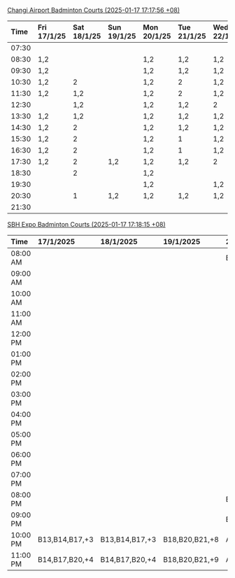 [Changi Airport Badminton Courts (2025-01-17 17:17:56 +08)](https://www.carc.org.sg/FacilityBooking.aspx)

| Time   | Fri 17/1/25   | Sat 18/1/25   | Sun 19/1/25   | Mon 20/1/25   | Tue 21/1/25   | Wed 22/1/25   | Thu 23/1/25   |
|:-------|:--------------|:--------------|:--------------|:--------------|:--------------|:--------------|:--------------|
| 07:30  |               |               |               |               |               |               |               |
| 08:30  | 1,2           |               |               | 1,2           | 1,2           | 1,2           | 1,2           |
| 09:30  | 1,2           |               |               | 1,2           | 1,2           | 1,2           | 1,2           |
| 10:30  | 1,2           | 2             |               | 1,2           | 2             | 1,2           | 1,2           |
| 11:30  | 1,2           | 1,2           |               | 1,2           | 2             | 1,2           | 1,2           |
| 12:30  |               | 1,2           |               | 1,2           | 1,2           | 2             | 1,2           |
| 13:30  | 1,2           | 1,2           |               | 1,2           | 1,2           | 1,2           | 1,2           |
| 14:30  | 1,2           | 2             |               | 1,2           | 1,2           | 1,2           | 1,2           |
| 15:30  | 1,2           | 2             |               | 1,2           | 1             | 1,2           | 1,2           |
| 16:30  | 1,2           | 2             |               | 1,2           | 1             | 1,2           | 1,2           |
| 17:30  | 1,2           | 2             | 1,2           | 1,2           | 1,2           | 2             | 1,2           |
| 18:30  |               | 2             |               | 1,2           |               |               | 2             |
| 19:30  |               |               |               | 1,2           |               | 1,2           | 2             |
| 20:30  |               | 1             | 1,2           | 1,2           | 1,2           | 1,2           | 1,2           |
| 21:30  |               |               |               |               |               |               |               |

[SBH Expo Badminton Courts (2025-01-17 17:18:15 +08)](https://singaporebadmintonhall.getomnify.com/widgets/O3MRKGBH359GA55KHMG1RD)

| Time     | 17/1/2025      | 18/1/2025      | 19/1/2025      | 20/1/2025      | 21/1/2025       | 22/1/2025       | 23/1/2025       |
|:---------|:---------------|:---------------|:---------------|:---------------|:----------------|:----------------|:----------------|
| 08:00 AM |                |                |                | B18,B20,B21,+7 | B19,B21,B22,+14 | B19,B21,B22,+19 | B19,B21,B22,+19 |
| 09:00 AM |                |                |                |                | B19,B21,B22,+14 | B19,B21,B22,+19 | B19,B21,B22,+18 |
| 10:00 AM |                |                |                |                | B19,B21,B22,+16 | B18,B21,B22,+14 | B19,B21,B22,+18 |
| 11:00 AM |                |                |                |                | B19,B21,B22,+16 | B18,B21,B22,+15 | B19,B21,B22,+18 |
| 12:00 PM |                |                |                |                | B19,B21,B22,+13 | B19,B21,B22,+19 | B19,B21,B22,+19 |
| 01:00 PM |                |                |                |                | B19,B21,B22,+13 | B19,B21,B22,+19 | B19,B21,B22,+19 |
| 02:00 PM |                |                |                |                | B19,B21,B22,+16 | B19,B21,B22,+18 | B19,B21,B22,+17 |
| 03:00 PM |                |                |                |                | B17,B19,B20,+4  | B19,B21,B22,+7  | B19,B21,B22,+16 |
| 04:00 PM |                |                |                |                | B16,B17,B20,+3  | B20,B21,B22,+4  | B21             |
| 05:00 PM |                |                |                |                | B19,B21,B22,+10 | B14,B15,B16,+1  |                 |
| 06:00 PM |                |                |                |                |                 |                 |                 |
| 07:00 PM |                |                |                |                |                 |                 |                 |
| 08:00 PM |                |                |                | B18,B20,B21,+2 |                 |                 |                 |
| 09:00 PM |                |                |                | B19,B21,B22,+8 |                 |                 | B22             |
| 10:00 PM | B13,B14,B17,+3 | B13,B14,B17,+3 | B18,B20,B21,+8 | A10,A8,A9,+6   | A10,A8,A9,+7    | A7,A8,A9,+5     |                 |
| 11:00 PM | B14,B17,B20,+4 | B14,B17,B20,+4 | B18,B20,B21,+9 | A10,A8,A9,+7   | A10,A8,A9,+7    | A7,A8,A9,+6     |                 |
